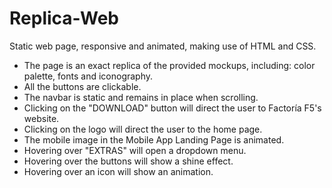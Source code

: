 # Replica-Web

Static web page, responsive and animated, making use of HTML and CSS.

- The page is an exact replica of the provided mockups, including: color palette, fonts and iconography.
- All the buttons are clickable.
- The navbar is static and remains in place when scrolling.
- Clicking on the "DOWNLOAD" button will direct the user to Factoría F5's website.
- Clicking on the logo will direct the user to the home page.
- The mobile image in the Mobile App Landing Page is animated.
- Hovering over "EXTRAS" will open a dropdown menu.
- Hovering over the buttons will show a shine effect.
- Hovering over an icon will show an animation.